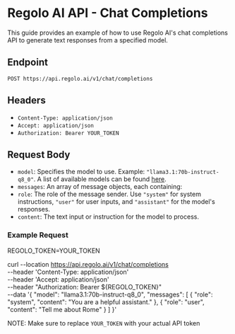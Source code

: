 # Regolo AI API - Chat Completions

This guide provides an example of how to use Regolo AI's chat completions API to generate text responses from a specified model.

## Endpoint

```
POST https://api.regolo.ai/v1/chat/completions
```

## Headers

- `Content-Type: application/json`
- `Accept: application/json`
- `Authorization: Bearer YOUR_TOKEN`

## Request Body

- `model`: Specifies the model to use. Example: `"llama3.1:70b-instruct-q8_0"`. A list of available models can be found [here](https://regolo.ai/models.json).
- `messages`: An array of message objects, each containing:
- `role`: The role of the message sender. Use `"system"` for system instructions, `"user"` for user inputs, and `"assistant"` for the model's responses.
- `content`: The text input or instruction for the model to process.

### Example Request

REGOLO_TOKEN=YOUR_TOKEN

curl --location https://api.regolo.ai/v1/chat/completions  \
     --header 'Content-Type: application/json' \
     --header 'Accept: application/json' \
     --header "Authorization: Bearer ${REGOLO_TOKEN}" \
     --data   '{
               "model": "llama3.1:70b-instruct-q8_0",
               "messages": [
                 {
                   "role": "system",
                   "content": "You are a helpful assistant."
                 },
                 {
                   "role": "user",
                   "content": "Tell me about Rome"
                 }
               ]
              }'


NOTE: Make sure to replace `YOUR_TOKEN` with your actual API token
